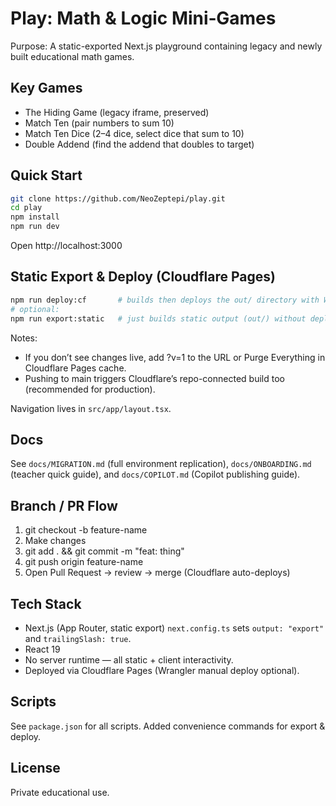 Play: Math & Logic Mini‑Games
==============================

Purpose: A static-exported Next.js playground containing legacy and newly built educational math games.

Key Games
---------
* The Hiding Game (legacy iframe, preserved)
* Match Ten (pair numbers to sum 10)
* Match Ten Dice (2–4 dice, select dice that sum to 10)
* Double Addend (find the addend that doubles to target)

Quick Start
-----------
```bash
git clone https://github.com/NeoZeptepi/play.git
cd play
npm install
npm run dev
```
Open http://localhost:3000

Static Export & Deploy (Cloudflare Pages)
----------------------------------------
```bash
npm run deploy:cf       # builds then deploys the out/ directory with Wrangler
# optional:
npm run export:static   # just builds static output (out/) without deploying
```
Notes:
- If you don’t see changes live, add ?v=1 to the URL or Purge Everything in Cloudflare Pages cache.
- Pushing to main triggers Cloudflare’s repo-connected build too (recommended for production).

Navigation lives in `src/app/layout.tsx`.

Docs
----
See `docs/MIGRATION.md` (full environment replication), `docs/ONBOARDING.md` (teacher quick guide), and `docs/COPILOT.md` (Copilot publishing guide).

Branch / PR Flow
----------------
1. git checkout -b feature-name
2. Make changes
3. git add . && git commit -m "feat: thing"
4. git push origin feature-name
5. Open Pull Request → review → merge (Cloudflare auto-deploys)

Tech Stack
----------
* Next.js (App Router, static export) `next.config.ts` sets `output: "export"` and `trailingSlash: true`.
* React 19
* No server runtime — all static + client interactivity.
* Deployed via Cloudflare Pages (Wrangler manual deploy optional).

Scripts
-------
See `package.json` for all scripts. Added convenience commands for export & deploy.

License
-------
Private educational use.

